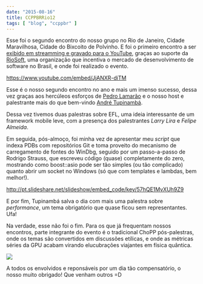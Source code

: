```yaml
---
date: "2015-08-16"
title: CCPPBRRio12
tags: [ "blog", "ccppbr" ]
---
```

Esse foi o segundo encontro do nosso grupo no Rio de Janeiro, Cidade Maravilhosa, Cidade do Bixcoito de Polvinho. E foi o primeiro encontro a ser [exibido em streamming e gravado para o YouTube](https://www.youtube.com/watch?v=JjANXR-diTM&feature=youtu.be), graças ao suporte da [RioSoft](http://www.riosoft.org.br/), uma organização que incentiva o mercado de desenvolvimento de software no Brasil, e onde foi realizado o evento.

https://www.youtube.com/embed/JjANXR-diTM

Esse é o nosso segundo encontro no ano e mais um imenso sucesso, dessa vez graças aos hercúleos esforços de [Pedro Lamarão](https://plus.google.com/117815968071916408257/posts) e o nosso host e palestrante mais do que bem-vindo [André Tupinambá](https://www.linkedin.com/in/andrelrt).

Dessa vez tivemos duas palestras sobre EFL, uma ideia interessante de um framework mobile leve, com a presença dos palestrantes *Larry Lira* e *Felipe Almeida*.

Em seguida, pós-almoço, foi minha vez de apresentar meu _script_ que indexa PDBs com repositórios Git e toma proveito do mecanismo de carregamento de fontes do WinDbg, seguido por um passo-a-passo de Rodrigo Strauss, que escreveu código (quase) completamente do zero, mostrando como boost::asio pode ser tão simples (ou tão complicado) quanto abrir um socket no Windows (só que com templates e lambdas, bem melhor!).

http://pt.slideshare.net/slideshow/embed_code/key/57hQE1MvXUh9Z9

E por fim, Tupinambá salva o dia com mais uma palestra sobre _performance_, um tema obrigatório que quase ficou sem representantes. Ufa!

Na verdade, esse não foi o fim. Para os que já frequentam nossos encontros, parte integrante do evento é o tradicional ChoPP pós-palestras, onde os temas são convertidos em discussões etílicas, e onde as métricas séries da GPU acabam virando elucubrações viajantes em física quântica.

![](/images/GKaBPKh.jpg)

A todos os envolvidos e reponsáveis por um dia tão compensatório, o nosso muito obrigado! Que venham outros =D
